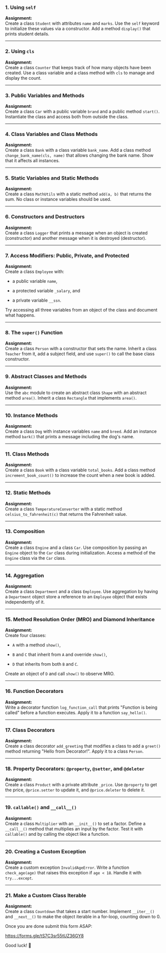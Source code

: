 ### 1. **Using `self`**

**Assignment:**  
Create a class `Student` with attributes `name` and `marks`. Use the `self` keyword to initialize these values via a constructor. Add a method `display()` that prints student details.

----------

### 2. **Using `cls`**

**Assignment:**  
Create a class `Counter` that keeps track of how many objects have been created. Use a class variable and a class method with `cls` to manage and display the count.

----------

### 3. **Public Variables and Methods**

**Assignment:**  
Create a class `Car` with a public variable `brand` and a public method `start()`. Instantiate the class and access both from outside the class.

----------

### 4. **Class Variables and Class Methods**

**Assignment:**  
Create a class `Bank` with a class variable `bank_name`. Add a class method `change_bank_name(cls, name)` that allows changing the bank name. Show that it affects all instances.

----------

### 5. **Static Variables and Static Methods**

**Assignment:**  
Create a class `MathUtils` with a static method `add(a, b)` that returns the sum. No class or instance variables should be used.

----------

### 6. **Constructors and Destructors**

**Assignment:**  
Create a class `Logger` that prints a message when an object is created (constructor) and another message when it is destroyed (destructor).

----------

### 7. **Access Modifiers: Public, Private, and Protected**

**Assignment:**  
Create a class `Employee` with:

-   a public variable `name`,
    
-   a protected variable `_salary`, and
    
-   a private variable `__ssn`.
    

Try accessing all three variables from an object of the class and document what happens.

----------

### 8. **The `super()` Function**

**Assignment:**  
Create a class `Person` with a constructor that sets the name. Inherit a class `Teacher` from it, add a subject field, and use `super()` to call the base class constructor.

----------

### 9. **Abstract Classes and Methods**

**Assignment:**  
Use the `abc` module to create an abstract class `Shape` with an abstract method `area()`. Inherit a class `Rectangle` that implements `area()`.

----------

### 10. **Instance Methods**

**Assignment:**  
Create a class `Dog` with instance variables `name` and `breed`. Add an instance method `bark()` that prints a message including the dog's name.

----------

### 11. **Class Methods**

**Assignment:**  
Create a class `Book` with a class variable `total_books`. Add a class method `increment_book_count()` to increase the count when a new book is added.

----------

### 12. **Static Methods**

**Assignment:**  
Create a class `TemperatureConverter` with a static method `celsius_to_fahrenheit(c)` that returns the Fahrenheit value.

----------


### 13. **Composition**

**Assignment:**  
Create a class `Engine` and a class `Car`. Use composition by passing an `Engine` object to the `Car` class during initialization. Access a method of the `Engine` class via the `Car` class.

----------

### 14. **Aggregation**

**Assignment:**  
Create a class `Department` and a class `Employee`. Use aggregation by having a `Department` object store a reference to an `Employee` object that exists independently of it.

----------

### 15. **Method Resolution Order (MRO) and Diamond Inheritance**

**Assignment:**  
Create four classes:

-   `A` with a method `show()`,
    
-   `B` and `C` that inherit from `A` and override `show()`,
    
-   `D` that inherits from both `B` and `C`.
    

Create an object of `D` and call `show()` to observe MRO.

----------

### 16. **Function Decorators**

**Assignment:**  
Write a decorator function `log_function_call` that prints "Function is being called" before a function executes. Apply it to a function `say_hello()`.

----------

### 17. **Class Decorators**

**Assignment:**  
Create a class decorator `add_greeting` that modifies a class to add a `greet()` method returning "Hello from Decorator!". Apply it to a class `Person`.

----------

### 18. **Property Decorators: `@property`, `@setter`, and `@deleter`**

**Assignment:**  
Create a class `Product` with a private attribute `_price`. Use `@property` to get the price, `@price.setter` to update it, and `@price.deleter` to delete it.

----------

### 19. **`callable()` and `__call__()`**

**Assignment:**  
Create a class `Multiplier` with an `__init__()` to set a factor. Define a `__call__()` method that multiplies an input by the factor. Test it with `callable()` and by calling the object like a function.

----------

### 20. **Creating a Custom Exception**

**Assignment:**  
Create a custom exception `InvalidAgeError`. Write a function `check_age(age)` that raises this exception if `age < 18`. Handle it with `try...except`.

----------

### 21. **Make a Custom Class Iterable**

**Assignment:**  
Create a class `Countdown` that takes a start number. Implement `__iter__()` and `__next__()` to make the object iterable in a for-loop, counting down to 0.


Once you are done submit this form ASAP:

https://forms.gle/tS7C3sr55tUZ36GY8 

Good luck! 🚀